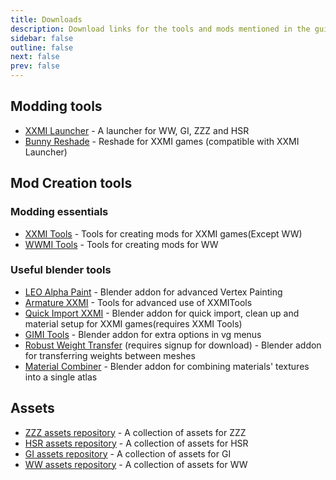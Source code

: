 ```yaml
---
title: Downloads
description: Download links for the tools and mods mentioned in the guides.
sidebar: false
outline: false
next: false
prev: false
---
```


## Modding tools

- [XXMI Launcher](https://github.com/SpectrumQT/XXMI-Launcher/releases/latest) - A launcher for WW, GI, ZZZ and HSR
- [Bunny Reshade](https://gamebanana.com/tools/18082) - Reshade for XXMI games (compatible with XXMI Launcher)

## Mod Creation tools

### Modding essentials

- [XXMI Tools](https://github.com/leotorrez/XXMITools/releases/latest) - Tools for creating mods for XXMI games(Except WW)
- [WWMI Tools](https://github.com/SpectrumQT/WWMI-TOOLS/releases/latest) - Tools for creating mods for WW

### Useful blender tools

- [LEO Alpha Paint](https://github.com/HummyR/LEOAlphaPaint) - Blender addon for advanced Vertex Painting
- [Armature XXMI](https://github.com/Seris0/Gustav0/tree/main/Addons/ArmatureXXMI) - Tools for advanced use of XXMITools
- [Quick Import XXMI](https://github.com/Seris0/QuickImportXXMI/releases) - Blender addon for quick import, clean up and material setup for XXMI games(requires XXMI Tools)
- [GIMI Tools](https://github.com/hazrategolabi/gimi_tools) - Blender addon for extra options in vg menus
- [Robust Weight Transfer](https://jinxxy.com/SentFromSpaceVR/products/robust-weight-transfer) (requires signup for download) - Blender addon for transferring weights between meshes
- [Material Combiner](https://github.com/Grim-es/material-combiner-addon/releases) - Blender addon for combining materials' textures into a single atlas

<!--
## Example projects

- [Mona Hat tutorial](https://dummy.com) - A blender file that follows the Mona Hat tutorial -->

## Assets

<!-- - [Base body collection](https://dummy.com) - A collection of base bodies for WW -->

- [ZZZ assets repository](https://github.com/leotorrez/ZZ-Model-Importer-assets) - A collection of assets for ZZZ
- [HSR assets repository](https://github.com/SilentNightSound/SR-Model-Importer-assets) - A collection of assets for HSR
- [GI assets repository](https://github.com/SilentNightSound/GI-Model-Importer-assets) - A collection of assets for GI
- [WW assets repository](https://github.com/SpectrumQT/WWMI-Assets) - A collection of assets for WW
